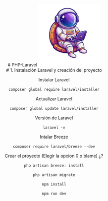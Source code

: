 ﻿<div align="center">
   # PHP-Laravel
  <img src="./Logo/logo.png" alt="Descripción de la imagen" width="200px" height="200px">
<div>
# 1. Instalación Laravel y creación del proyecto

Instalar Laravel
```
composer global require laravel/installer
```

Actualizar Laravel
```
composer global update laravel/installer
```

Versión de Laravel
```
laravel -v
```

Intalar Breeze
```
composer require laravel/breeze --dev
```

Crear el proyecto (Elegir la opcion 0 o blame) ¿?
```
php artisan breeze: install
```
```
php artisan migrate
```
```
npm install
```
```
npm run dev
```

